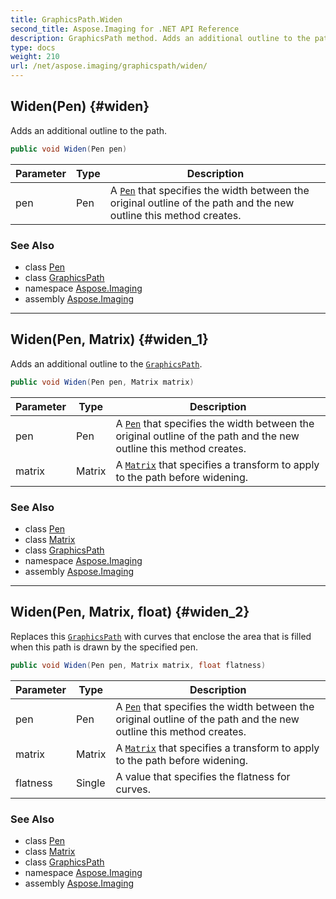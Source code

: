 ```yaml
---
title: GraphicsPath.Widen
second_title: Aspose.Imaging for .NET API Reference
description: GraphicsPath method. Adds an additional outline to the path
type: docs
weight: 210
url: /net/aspose.imaging/graphicspath/widen/
---
```

## Widen(Pen) {#widen}

Adds an additional outline to the path.

```csharp
public void Widen(Pen pen)
```

| Parameter | Type | Description |
| --- | --- | --- |
| pen | Pen | A [`Pen`](../../pen/) that specifies the width between the original outline of the path and the new outline this method creates. |

### See Also

* class [Pen](../../pen/)
* class [GraphicsPath](../)
* namespace [Aspose.Imaging](../../graphicspath/)
* assembly [Aspose.Imaging](../../../)

---

## Widen(Pen, Matrix) {#widen_1}

Adds an additional outline to the [`GraphicsPath`](../).

```csharp
public void Widen(Pen pen, Matrix matrix)
```

| Parameter | Type | Description |
| --- | --- | --- |
| pen | Pen | A [`Pen`](../../pen/) that specifies the width between the original outline of the path and the new outline this method creates. |
| matrix | Matrix | A [`Matrix`](../../matrix/) that specifies a transform to apply to the path before widening. |

### See Also

* class [Pen](../../pen/)
* class [Matrix](../../matrix/)
* class [GraphicsPath](../)
* namespace [Aspose.Imaging](../../graphicspath/)
* assembly [Aspose.Imaging](../../../)

---

## Widen(Pen, Matrix, float) {#widen_2}

Replaces this [`GraphicsPath`](../) with curves that enclose the area that is filled when this path is drawn by the specified pen.

```csharp
public void Widen(Pen pen, Matrix matrix, float flatness)
```

| Parameter | Type | Description |
| --- | --- | --- |
| pen | Pen | A [`Pen`](../../pen/) that specifies the width between the original outline of the path and the new outline this method creates. |
| matrix | Matrix | A [`Matrix`](../../matrix/) that specifies a transform to apply to the path before widening. |
| flatness | Single | A value that specifies the flatness for curves. |

### See Also

* class [Pen](../../pen/)
* class [Matrix](../../matrix/)
* class [GraphicsPath](../)
* namespace [Aspose.Imaging](../../graphicspath/)
* assembly [Aspose.Imaging](../../../)



